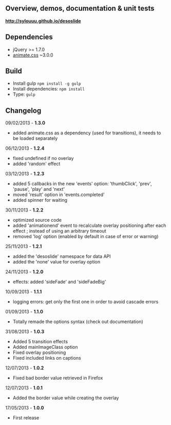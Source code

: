 ## Overview, demos, documentation & unit tests

**http://sylouuu.github.io/desoslide**

## Dependencies

* jQuery >= 1.7.0
* [animate.css](https://github.com/daneden/animate.css) ~3.0.0

## Build

* Install gulp ```npm install -g gulp```
* Install dependencies: ```npm install```
* Type:  ```gulp```

## Changelog

09/02/2013 - **1.3.0**

* added animate.css as a dependency (used for transitions), it needs to be loaded separately

06/12/2013 - **1.2.4**

* fixed undefined if no overlay
* added 'random' effect

03/12/2013 - **1.2.3**

* added 5 callbacks in the new 'events' option: 'thumbClick', 'prev', 'pause', 'play' and 'next'
* moved 'result' option in 'events.completed'
* added spinner for waiting

30/11/2013 - **1.2.2**

* optimized source code
* added 'animationend' event to recalculate overlay positioning after each effect ; instead of using an arbitrary timeout
* removed 'log' option (enabled by default in case of error or warning)

25/11/2013 - **1.2.1**

* added the 'desoslide' namespace for data API
* added the 'none' value for overlay option

24/11/2013 - **1.2.0**

* effects: added 'sideFade' and 'sideFadeBig'

10/09/2013 - **1.1.1**

* logging errors: get only the first one in order to avoid cascade errors

01/09/2013 - **1.1.0**

* Totally remade the options syntax (check out documentation)

31/08/2013 - **1.0.3**

* Added 5 transition effects
* Added mainImageClass option
* Fixed overlay positioning
* Fixed included links on captions

12/07/2013 - **1.0.2**

* Fixed bad border value retrieved in Firefox

12/07/2013 - **1.0.1**

* Added the border value while creating the overlay

17/05/2013 - **1.0.0**

* First release
